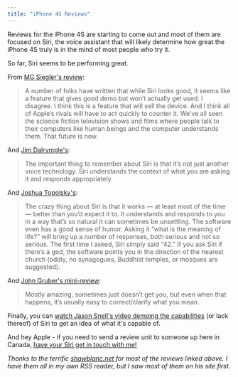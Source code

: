 ```yaml
---
title: "iPhone 4S Reviews"
---
```

<p>Reviews for the iPhone 4S are starting to come out and most of them are focused on Siri, the voice assistant that will likely determine how great the iPhone 4S truly is in the mind of most people who try it.</p>
<p>So far, Siri seems to be performing great.</p>
<p>From <a href="https://techcrunch.com/2011/10/11/iphone-4s-review/">MG Siegler's review</a>:</p>
<blockquote><p>A number of folks have written that while Siri looks good, it seems like a feature that gives good demo but won’t actually get used. I disagree. I think this is a feature that will sell the device. And I think all of Apple’s rivals will have to act quickly to counter it. We’ve all seen the science fiction television shows and films where people talk to their computers like human beings and the computer understands them. That future is now.</p></blockquote>
<p>And <a href="https://www.loopinsight.com/2011/10/11/review-iphone-4s/">Jim Dalrymple's</a>:</p>
<blockquote><p>The important thing to remember about Siri is that it’s not just another voice technology. Siri understands the context of what you are asking it and responds appropriately.</p></blockquote>
<p>And <a href="https://thisismynext.com/2011/10/11/iphone-4s-review/">Joshua Topolsky's</a>:</p>
<blockquote><p>The crazy thing about Siri is that it works — at least most of the time — better than you’d expect it to. It understands and responds to you in a way that’s so natural it can sometimes be unsettling. The software even has a good sense of humor. Asking it “what is the meaning of life?” will bring up a number of responses, both serious and not so serious. The first time I asked, Siri simply said “42.” If you ask Siri if there’s a god, the software points you in the direction of the nearest church (oddly, no synagogues, Buddhist temples, or mosques are suggested).</p></blockquote>
<p>And <a href="https://daringfireball.net/linked/2011/10/11/siri-snell">John Gruber's mini-review</a>:</p>
<blockquote><p>Mostly amazing, sometimes just doesn’t get you, but even when that happens, it’s usually easy to correct/clarify what you mean. </p></blockquote>
<p>Finally, you can <a href="https://www.youtube.com/watch?v=5mNcnj2l6RE">watch Jason Snell's video demoing the capabilities</a> (or lack thereof) of Siri to get an idea of what it's capable of.</p>
<p>And hey Apple - if you need to send a review unit to someone up here in Canada, <a href="/contact/">have your Siri get in touch with me!</a></p>
<p><em>Thanks to the terrific <a href="https://shawnblanc.net/">shawblanc.net</a> for most of the reviews linked above. I have them all in my own RSS reader, but I saw most of them on his site first.</em></p>
